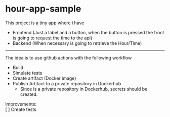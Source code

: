 # hour-app-sample

This project is a tiny app where i have

* Frontend (Just a label and a button, when the button is pressed the front is going to request the time to the api)
* Backend (When necessary is going to retrieve the Hour/Time)

---

The idea is to use github actions with the following workflow

* Build
* Simulate tests
* Create artifact (Docker image)
* Publish Artifact to a private repository in Dockerhub
  * Since is a private repository in Dockerhub, secrets should be created.

Improvements:  
[ ] Create tests